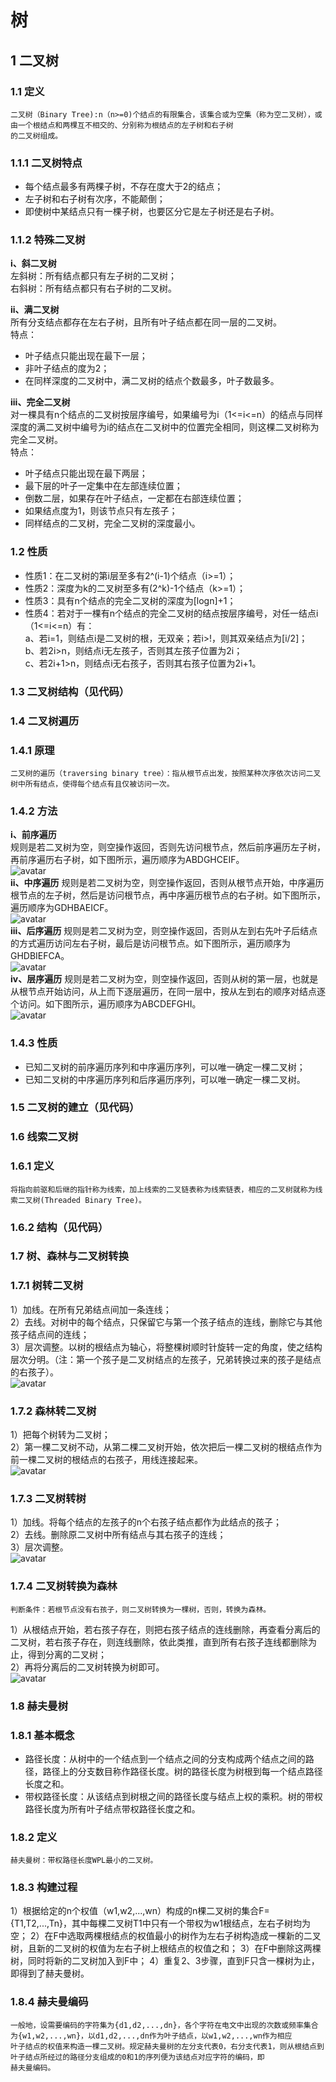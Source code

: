 # 树
## 1 二叉树
### 1.1 定义
    二叉树（Binary Tree):n（n>=0)个结点的有限集合，该集合或为空集（称为空二叉树），或由一个根结点和两棵互不相交的、分别称为根结点的左子树和右子树
    的二叉树组成。
### 1.1.1 二叉树特点
* 每个结点最多有两棵子树，不存在度大于2的结点；
* 左子树和右子树有次序，不能颠倒；
* 即使树中某结点只有一棵子树，也要区分它是左子树还是右子树。
### 1.1.2 特殊二叉树
**i、斜二叉树**   
  左斜树：所有结点都只有左子树的二叉树；  
  右斜树：所有结点都只有右子树的二叉树。  
  
**ii、满二叉树**  
    所有分支结点都存在左右子树，且所有叶子结点都在同一层的二叉树。  
  特点：
* 叶子结点只能出现在最下一层；
* 非叶子结点的度为2；
* 在同样深度的二叉树中，满二叉树的结点个数最多，叶子数最多。  

**iii、完全二叉树**  
    对一棵具有n个结点的二叉树按层序编号，如果编号为i（1<=i<=n）的结点与同样深度的满二叉树中编号为i的结点在二叉树中的位置完全相同，则这棵二叉树称为完全二叉树。  
  特点：
* 叶子结点只能出现在最下两层；
* 最下层的叶子一定集中在左部连续位置；
* 倒数二层，如果存在叶子结点，一定都在右部连续位置；
* 如果结点度为1，则该节点只有左孩子；
* 同样结点的二叉树，完全二叉树的深度最小。  

### 1.2 性质
* 性质1：在二叉树的第i层至多有2^(i-1)个结点（i>=1）；
* 性质2：深度为k的二叉树至多有(2^k)-1个结点（k>=1）；
* 性质3：具有n个结点的完全二叉树的深度为\[logn\]+1；
* 性质4：若对于一棵有n个结点的完全二叉树的结点按层序编号，对任一结点i（1<=i<=n）有：  
    a、若i=1，则结点i是二叉树的根，无双亲；若i>!，则其双亲结点为\[i/2\]；  
    b、若2i>n，则结点i无左孩子，否则其左孩子位置为2i；  
    c、若2i+1>n，则结点i无右孩子，否则其右孩子位置为2i+1。  
### 1.3 二叉树结构（见代码）  

### 1.4 二叉树遍历  
### 1.4.1 原理  
    二叉树的遍历（traversing binary tree）：指从根节点出发，按照某种次序依次访问二叉树中所有结点，使得每个结点有且仅被访问一次。  
### 1.4.2 方法
**i、前序遍历**  
  规则是若二叉树为空，则空操作返回，否则先访问根节点，然后前序遍历左子树，再前序遍历右子树，如下图所示，遍历顺序为ABDGHCEIF。  
  ![avatar](https://github.com/VSchenlj/dataStruct/blob/master/tree/%E4%B8%AD%E5%BA%8F%E9%81%8D%E5%8E%86.png)  
**ii、中序遍历**
  规则是若二叉树为空，则空操作返回，否则从根节点开始，中序遍历根节点的左子树，然后是访问根节点，再中序遍历根节点的右子树。如下图所示，遍历顺序为GDHBAEICF。  
  ![avatar](https://github.com/VSchenlj/dataStruct/blob/master/tree/%E4%B8%AD%E5%BA%8F%E9%81%8D%E5%8E%86.png)  
**iii、后序遍历**
  规则是若二叉树为空，则空操作返回，否则从左到右先叶子后结点的方式遍历访问左右子树，最后是访问根节点。如下图所示，遍历顺序为GHDBIEFCA。  
  ![avatar](https://github.com/VSchenlj/dataStruct/blob/master/tree/%E5%90%8E%E5%BA%8F%E9%81%8D%E5%8E%86.png)  
**iv、层序遍历**
  规则是若二叉树为空，则空操作返回，否则从树的第一层，也就是从根节点开始访问，从上而下逐层遍历，在同一层中，按从左到右的顺序对结点逐个访问。如下图所示，遍历顺序为ABCDEFGHI。  
  ![avatar](https://github.com/VSchenlj/dataStruct/blob/master/tree/%E5%B1%82%E5%BA%8F%E9%81%8D%E5%8E%86.png)  
### 1.4.3 性质
* 已知二叉树的前序遍历序列和中序遍历序列，可以唯一确定一棵二叉树；
* 已知二叉树的中序遍历序列和后序遍历序列，可以唯一确定一棵二叉树。  

### 1.5 二叉树的建立（见代码）  

### 1.6 线索二叉树  
### 1.6.1 定义  
    将指向前驱和后继的指针称为线索，加上线索的二叉链表称为线索链表，相应的二叉树就称为线索二叉树(Threaded Binary Tree)。  
### 1.6.2 结构（见代码）  

### 1.7 树、森林与二叉树转换  
### 1.7.1 树转二叉树  
1）加线。在所有兄弟结点间加一条连线；  
2）去线。对树中的每个结点，只保留它与第一个孩子结点的连线，删除它与其他孩子结点间的连线；  
3）层次调整。以树的根结点为轴心，将整棵树顺时针旋转一定的角度，使之结构层次分明。（注：第一个孩子是二叉树结点的左孩子，兄弟转换过来的孩子是结点的右孩子）。  
  ![avatar](https://github.com/VSchenlj/dataStruct/blob/master/tree/%E6%A0%91%E8%BD%AC%E4%BA%8C%E5%8F%89%E6%A0%91.png)  
### 1.7.2 森林转二叉树    
1）把每个树转为二叉树；  
2）第一棵二叉树不动，从第二棵二叉树开始，依次把后一棵二叉树的根结点作为前一棵二叉树的根结点的右孩子，用线连接起来。  
  ![avatar](https://github.com/VSchenlj/dataStruct/blob/master/tree/%E6%A3%AE%E6%9E%97%E8%BD%AC%E4%BA%8C%E5%8F%89%E6%A0%91.png)  
### 1.7.3 二叉树转树  
1）加线。将每个结点的左孩子的n个右孩子结点都作为此结点的孩子；  
2）去线。删除原二叉树中所有结点与其右孩子的连线；  
3）层次调整。  
  ![avatar](https://github.com/VSchenlj/dataStruct/blob/master/tree/%E4%BA%8C%E5%8F%89%E6%A0%91%E8%BD%AC%E6%A0%91.png)  
### 1.7.4 二叉树转换为森林  
    判断条件：若根节点没有右孩子，则二叉树转换为一棵树，否则，转换为森林。  
1）从根结点开始，若右孩子存在，则把右孩子结点的连线删除，再查看分离后的二叉树，若右孩子存在，则连线删除，依此类推，直到所有右孩子连线都删除为止，得到分离的二叉树；  
2）再将分离后的二叉树转换为树即可。  
  ![avatar](https://github.com/VSchenlj/dataStruct/blob/master/tree/%E4%BA%8C%E5%8F%89%E6%A0%91%E8%BD%AC%E6%A3%AE%E6%9E%97.png)  

### 1.8 赫夫曼树  
### 1.8.1 基本概念  
* 路径长度：从树中的一个结点到一个结点之间的分支构成两个结点之间的路径，路径上的分支数目称作路径长度。树的路径长度为树根到每一个结点路径长度之和。
* 带权路径长度：从该结点到树根之间的路径长度与结点上权的乘积。树的带权路径长度为所有叶子结点带权路径长度之和。
### 1.8.2 定义  
    赫夫曼树：带权路径长度WPL最小的二叉树。  
### 1.8.3 构建过程  
1）根据给定的n个权值（w1,w2,...,wn）构成的n棵二叉树的集合F={T1,T2,...,Tn}，其中每棵二叉树T1中只有一个带权为w1根结点，左右子树均为空；
2）在F中选取两棵根结点的权值最小的树作为左右子树构造成一棵新的二叉树，且新的二叉树的权值为左右子树上根结点的权值之和；
3）在F中删除这两棵树，同时将新的二叉树加入到F中；
4）重复2、3步骤，直到F只含一棵树为止，即得到了赫夫曼树。  
### 1.8.4 赫夫曼编码
    一般地，设需要编码的字符集为{d1,d2,...,dn}，各个字符在电文中出现的次数或频率集合为{w1,w2,...,wn}，以d1,d2,...,dn作为叶子结点，以w1,w2,...,wn作为相应
    叶子结点的权值来构造一棵二叉树。规定赫夫曼树的左分支代表0，右分支代表1，则从根结点到叶子结点所经过的路径分支组成的0和1的序列便为该结点对应字符的编码，即
    赫夫曼编码。